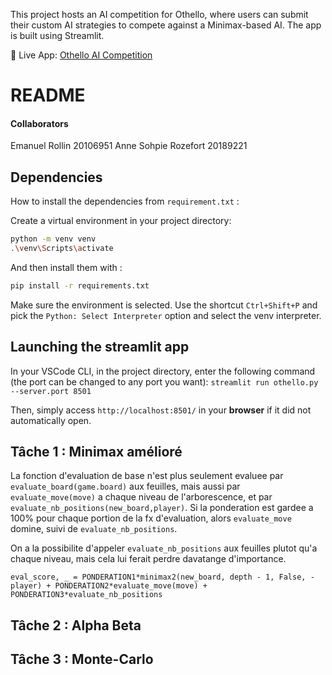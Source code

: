 This project hosts an AI competition for Othello, where users can submit their custom AI strategies to compete against a Minimax-based AI. The app is built using Streamlit.


🔗 Live App: [Othello AI Competition](https://othelloift3335.streamlit.app/)



# README 

#### Collaborators
Emanuel Rollin 20106951
Anne Sohpie Rozefort 20189221

## Dependencies
How to install the dependencies from `requirement.txt` :

Create a virtual environment in your project directory:
```bash
python -m venv venv
.\venv\Scripts\activate
```

And then install them with :
```bash
pip install -r requirements.txt
```

Make sure the environment is selected. Use the shortcut `Ctrl+Shift+P` and pick the `Python: Select Interpreter` option and select the venv interpreter.



## Launching the streamlit app

In your VSCode CLI, in the project directory, enter the following command (the port can be changed to any port you want):
`streamlit run othello.py --server.port 8501`

Then, simply access `http://localhost:8501/` in your **browser** if it did not automatically open.






## Tâche 1 : Minimax amélioré 
La fonction d'evaluation de base n'est plus seulement evaluee par `evaluate_board(game.board)` aux feuilles, mais aussi par `evaluate_move(move)` a chaque niveau de l'arborescence, et par `evaluate_nb_positions(new_board,player)`. Si la ponderation est gardee a 100% pour chaque portion de la fx d'evaluation, alors `evaluate_move` domine, suivi de `evaluate_nb_positions`. 


On a la possibilite d'appeler `evaluate_nb_positions` aux feuilles plutot qu'a chaque niveau, mais cela lui ferait perdre davatange d'importance.


`eval_score, _ = PONDERATION1*minimax2(new_board, depth - 1, False, -player) + PONDERATION2*evaluate_move(move) + PONDERATION3*evaluate_nb_positions`




## Tâche 2 : Alpha Beta

## Tâche 3 : Monte-Carlo